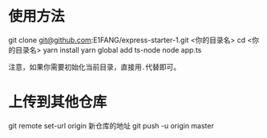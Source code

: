 # 使用方法
git clone git@github.com:E1FANG/express-starter-1.git <你的目录名>
cd <你的目录名>
yarn install
yarn global add ts-node
node app.ts

注意，如果你需要初始化当前目录，直接用`.`代替即可。

# 上传到其他仓库

git remote set-url origin 新仓库的地址
git push -u origin master
